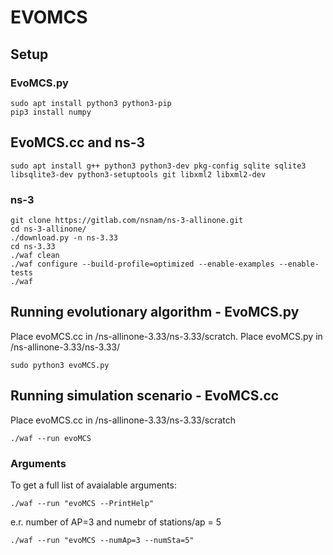 # EVOMCS

## Setup

### EvoMCS.py
```
sudo apt install python3 python3-pip
pip3 install numpy 
```

## EvoMCS.cc and ns-3 
```
sudo apt install g++ python3 python3-dev pkg-config sqlite sqlite3 libsqlite3-dev python3-setuptools git libxml2 libxml2-dev
```
### ns-3
```
git clone https://gitlab.com/nsnam/ns-3-allinone.git
cd ns-3-allinone/
./download.py -n ns-3.33
cd ns-3.33
./waf clean
./waf configure --build-profile=optimized --enable-examples --enable-tests
./waf
```

## Running evolutionary algorithm - EvoMCS.py
Place evoMCS.cc in /ns-allinone-3.33/ns-3.33/scratch.
Place evoMCS.py in /ns-allinone-3.33/ns-3.33/

```
sudo python3 evoMCS.py
```

## Running simulation scenario - EvoMCS.cc
Place evoMCS.cc in /ns-allinone-3.33/ns-3.33/scratch

```
./waf --run evoMCS
```
### Arguments
To get a full list of avaialable arguments:
```
./waf --run "evoMCS --PrintHelp"
```

e.r. number of AP=3 and numebr of stations/ap = 5
```
./waf --run "evoMCS --numAp=3 --numSta=5"
```
